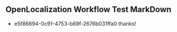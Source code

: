 ## OpenLocalization Workflow Test MarkDown
* e5f86694-0c91-4753-b69f-2676b031ffa0 thanks!

<!--HONumber=Aug16_HO3-->


